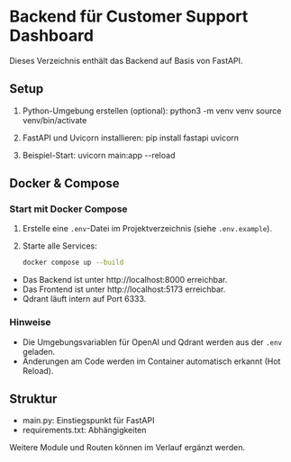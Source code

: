 # Backend für Customer Support Dashboard

Dieses Verzeichnis enthält das Backend auf Basis von FastAPI.

## Setup

1. Python-Umgebung erstellen (optional):
   python3 -m venv venv
   source venv/bin/activate

2. FastAPI und Uvicorn installieren:
   pip install fastapi uvicorn

3. Beispiel-Start:
   uvicorn main:app --reload

## Docker & Compose

### Start mit Docker Compose

1. Erstelle eine `.env`-Datei im Projektverzeichnis (siehe `.env.example`).
2. Starte alle Services:

   ```sh
   docker compose up --build
   ```

- Das Backend ist unter http://localhost:8000 erreichbar.
- Das Frontend ist unter http://localhost:5173 erreichbar.
- Qdrant läuft intern auf Port 6333.

### Hinweise
- Die Umgebungsvariablen für OpenAI und Qdrant werden aus der `.env` geladen.
- Änderungen am Code werden im Container automatisch erkannt (Hot Reload).

## Struktur
- main.py: Einstiegspunkt für FastAPI
- requirements.txt: Abhängigkeiten

Weitere Module und Routen können im Verlauf ergänzt werden.
